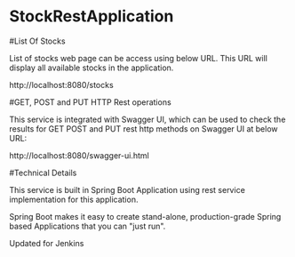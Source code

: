 # StockRestApplication

#List Of Stocks

List of stocks web page can be access using below URL. This URL will display all available stocks in the application.

http://localhost:8080/stocks

#GET, POST and PUT HTTP Rest operations

This service is integrated with Swagger UI, which can be used to check the results for GET POST and PUT rest http methods on Swagger UI at below URL:

http://localhost:8080/swagger-ui.html


#Technical Details

This service is built in Spring Boot Application using rest service implementation for this application. 

Spring Boot makes it easy to create stand-alone, production-grade Spring based Applications that you can "just run".

Updated for Jenkins
